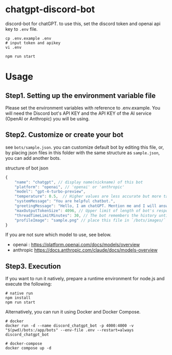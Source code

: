 # chatgpt-discord-bot
discord-bot for chatGPT.
to use this, set the discord token and openai api key to `.env` file.

```shell
cp .env.example .env
# input token and apikey
vi .env

npm run start
```

# Usage 

## Step1. Setting up the environment variable file
Please set the environment variables with reference to .env.example. You will need the Discord bot's API KEY and the API KEY of the AI service (OpenAI or Anthropic) you will be using.

## Step2. Customize or create your bot
see `bots/sample.json`. you can customize default bot by editing this file,
or, by placing json files in this folder with the same structure as `sample.json`, you can add another bots.

structure of bot json
```typescript
{
    "name": "chatgpt", // display name(nickname) of this bot
    "platform": "openai", // 'openai' or 'anthropic'
    "model": "gpt-4-turbo-preview", 
    "temperature": 0.5,  // Higher values are less accurate but more talkative.
    "systemMessage": "You are helpful chatbot.", 
    "greetingMessage": "Hello, I am chatGPT. Mention me and I will answer you.", 
    "maxOutputTokenSize": 4096, // Upper limit of length of bot's response
    "threadTimeLimitMinutes": 30, // The bot remembers the history until this time (minutes) passes.
    "profileImage": "sample.png" // place this file in `/bots/images/`
}
```
If you are not sure which model to use, see below.
* openai : https://platform.openai.com/docs/models/overview 
* anthropic https://docs.anthropic.com/claude/docs/models-overview


## Step3. Execution
If you want to run it natively, prepare a runtime environment for node.js and execute the following:
```shell
# native run
npm install
npm run start
```

Alternatively, you can run it using Docker and Docker Compose.
```shell
# docker 
docker run -d --name discord_chatgpt_bot -p 4000:4000 -v "$(pwd)/bots:/app/bots" --env-file .env --restart=always discord_chatgpt_bot
```

```shell
# docker-compose
docker compose up -d 
```